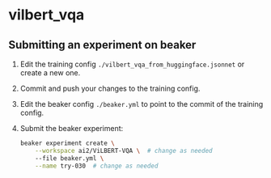 # vilbert_vqa

## Submitting an experiment on beaker

1. Edit the training config `./vilbert_vqa_from_huggingface.jsonnet` or create a new one.

2. Commit and push your changes to the training config.

3. Edit the beaker config `./beaker.yml` to point to the commit of the training config.

4. Submit the beaker experiment:

    ```bash
    beaker experiment create \
        --workspace ai2/ViLBERT-VQA \  # change as needed
        --file beaker.yml \
        --name try-030  # change as needed
    ```
